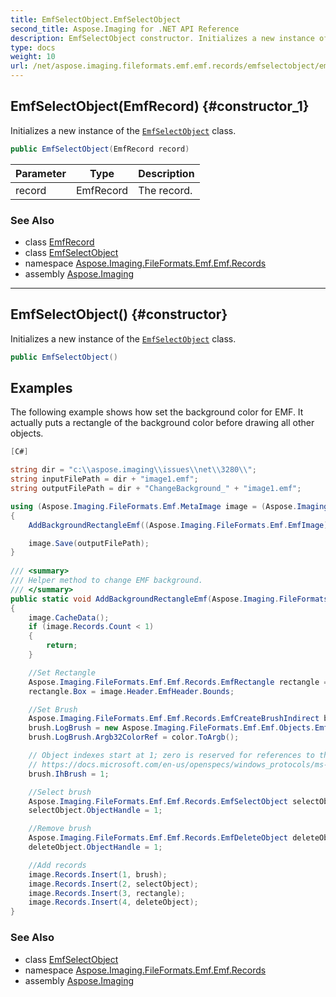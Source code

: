 ```yaml
---
title: EmfSelectObject.EmfSelectObject
second_title: Aspose.Imaging for .NET API Reference
description: EmfSelectObject constructor. Initializes a new instance of the EmfSelectObject class
type: docs
weight: 10
url: /net/aspose.imaging.fileformats.emf.emf.records/emfselectobject/emfselectobject/
---
```

## EmfSelectObject(EmfRecord) {#constructor_1}

Initializes a new instance of the [`EmfSelectObject`](../) class.

```csharp
public EmfSelectObject(EmfRecord record)
```

| Parameter | Type | Description |
| --- | --- | --- |
| record | EmfRecord | The record. |

### See Also

* class [EmfRecord](../../emfrecord/)
* class [EmfSelectObject](../)
* namespace [Aspose.Imaging.FileFormats.Emf.Emf.Records](../../emfselectobject/)
* assembly [Aspose.Imaging](../../../)

---

## EmfSelectObject() {#constructor}

Initializes a new instance of the [`EmfSelectObject`](../) class.

```csharp
public EmfSelectObject()
```

## Examples

The following example shows how set the background color for EMF. It actually puts a rectangle of the background color before drawing all other objects.

```csharp
[C#]

string dir = "c:\\aspose.imaging\\issues\\net\\3280\\";
string inputFilePath = dir + "image1.emf";
string outputFilePath = dir + "ChangeBackground_" + "image1.emf";

using (Aspose.Imaging.FileFormats.Emf.MetaImage image = (Aspose.Imaging.FileFormats.Emf.MetaImage)Aspose.Imaging.Image.Load(inputFilePath))
{
    AddBackgroundRectangleEmf((Aspose.Imaging.FileFormats.Emf.EmfImage)image, Aspose.Imaging.Color.Blue);

    image.Save(outputFilePath);
}
    
/// <summary>
/// Helper method to change EMF background.
/// </summary>
public static void AddBackgroundRectangleEmf(Aspose.Imaging.FileFormats.Emf.EmfImage image, Aspose.Imaging.Color color)
{
    image.CacheData();
    if (image.Records.Count < 1)
    {
        return;
    }

    //Set Rectangle
    Aspose.Imaging.FileFormats.Emf.Emf.Records.EmfRectangle rectangle = new Aspose.Imaging.FileFormats.Emf.Emf.Records.EmfRectangle();
    rectangle.Box = image.Header.EmfHeader.Bounds;

    //Set Brush
    Aspose.Imaging.FileFormats.Emf.Emf.Records.EmfCreateBrushIndirect brush = new Aspose.Imaging.FileFormats.Emf.Emf.Records.EmfCreateBrushIndirect();
    brush.LogBrush = new Aspose.Imaging.FileFormats.Emf.Emf.Objects.EmfLogBrushEx();
    brush.LogBrush.Argb32ColorRef = color.ToArgb();

    // Object indexes start at 1; zero is reserved for references to the metafile itself, see
    // https://docs.microsoft.com/en-us/openspecs/windows_protocols/ms-emf/e4fa4e63-9096-4cdc-b776-85e2a1e4e1f4
    brush.IhBrush = 1;

    //Select brush
    Aspose.Imaging.FileFormats.Emf.Emf.Records.EmfSelectObject selectObject = new Aspose.Imaging.FileFormats.Emf.Emf.Records.EmfSelectObject();
    selectObject.ObjectHandle = 1;

    //Remove brush
    Aspose.Imaging.FileFormats.Emf.Emf.Records.EmfDeleteObject deleteObject = new Aspose.Imaging.FileFormats.Emf.Emf.Records.EmfDeleteObject();
    deleteObject.ObjectHandle = 1;

    //Add records
    image.Records.Insert(1, brush);
    image.Records.Insert(2, selectObject);
    image.Records.Insert(3, rectangle);
    image.Records.Insert(4, deleteObject);
}
```

### See Also

* class [EmfSelectObject](../)
* namespace [Aspose.Imaging.FileFormats.Emf.Emf.Records](../../emfselectobject/)
* assembly [Aspose.Imaging](../../../)


